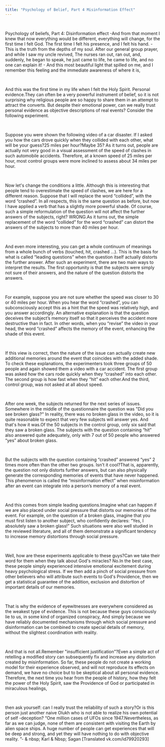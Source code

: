 ```yaml
---
title: "Psychology of Belief, Part 4 Misinformation Effect"
---
```

<br>

<div>
<p>
Psychology of beliefs, Part 4: Disinformation effect -And from that moment I knew that now everything would be different, everything will change, for the first time I felt God. The first time I felt his presence, and I felt his hand. - This is the truth from the depths of my soul. After our general group prayer, and while I saw my uncle revived, The nurses ran out, ran out, and, suddenly, he began to speak, he just came to life, he came to life, and no one can explain it! - And this most beautiful light that spilled on me, and I remember this feeling and the immediate awareness of where it is, 
</p>
</div>
<br>

<div>
<p>
And this was the first time in my life when I felt the Holy Spirit. Personal evidence.They can often be a very powerful instrument of belief, so it is not surprising why religious people are so happy to share them in an attempt to attract the converts. But despite their emotional power, can we really trust personal evidence as objective descriptions of real events? Consider the following experiment. 
</p>
</div>
<br>

<div>
<p>
Suppose you were shown the following video of a car disaster. If I asked you how the cars drove quickly when they collided with each other, what will be your guess?25 miles per hour?Maybe 35? As it turns out, people are actually not very good in a visual assessment of the speed of clashes in such automobile accidents. Therefore, at a known speed of 25 miles per hour, most control groups were more inclined to assess about 34 miles per hour. 
</p>
</div>
<br>

<div>
<p>
Now let's change the conditions a little. Although this is interesting that people tend to overestimate the speed of clashes, we are here for a different reason. Suppose that I will replace the word “collided”, with the word “crashed”. In all respects, this is the same question as before, but now I have applied a verb that has a slightly more powerful shade. Of course, such a simple reformulation of the question will not affect the further answers of the subjects, right? WRONG.As it turns out, the simple replacement of the word “collided” for the word “crashed” can distort the answers of the subjects to more than 40 miles per hour. 
</p>
</div>
<br>

<div>
<p>
And even more interesting, you can get a whole continuum of meanings from a whole bunch of verbs (touched, hit, crashed ...). This is the basis for what is called “leading questions” when the question itself actually distorts the further answer. After such an experiment, there are two main ways to interpret the results. The first opportunity is that the subjects were simply not sure of their answers, and the nature of the question distorts the answers. 
</p>
</div>
<br>

<div>
<p>
For example, suppose you are not sure whether the speed was closer to 30 or 40 miles per hour. When you hear the word “crashed”, you can subconsciously accept this as a hint that the speed was relatively high, and you answer accordingly. An alternative explanation is that the question deceives the subject’s memory itself so that it perceives the accident more destructive than in fact. In other words, when you “revise” the video in your head, the word “crashed” affects the memory of the event, enhancing the shade of this event. 
</p>
</div>
<br>

<div>
<p>
If this view is correct, then the nature of the issue can actually create new additional memories around the event that coincides with the added shade. To check these explanations, the experimenters took three groups of 50 people and again showed them a video with a car accident. The first group was asked how the cars rode quickly when they “crashed” into each other. The second group is how fast when they “hit” each other.And the third, control group, was not asked at all about speed. 
</p>
</div>
<br>

<div>
<p>
After one week, the subjects returned for the next series of issues. Somewhere in the middle of the questionnaire the question was "Did you see broken glass?" In reality, there was no broken glass in the video, so it is quite reasonable to expect that very few subjects will answer yes. And that's how it was.Of the 50 subjects in the control group, only six said that they saw a broken glass. The subjects with the question containing “hit” also answered quite adequately, only with 7 out of 50 people who answered “yes” about broken glass. 
</p>
</div>
<br>

<div>
<p>
But the subjects with the question containing “crashed” answered “yes” 2 times more often than the other two groups. Isn't it cool?That is, apparently, the question not only distorts further answers, but can also physically generate the corresponding memories of events that have never happened. This phenomenon is called the “misinformation effect” when misinformation after an event can integrate into a person’s memory of a real event. 
</p>
</div>
<br>

<div>
<p>
And this comes from simple leading questions.Imagine what can happen if we are also placed under social pressure that distorts our memories of the event. For example, on the question of a broken glass, imagine that you must first listen to another subject, who confidently declares: “Yes, I absolutely saw a broken glass!” Such situations were also well studied in the reviewed literature, and all of them demonstrate a significant tendency to increase memory distortions through social pressure. 
</p>
</div>
<br>

<div>
<p>
Well, how are these experiments applicable to these guys?Can we take their word for them when they talk about God's miracles? No.In the best case, these people simply experienced intensive emotional excitement during heavy psychological stress. If we then add a pinch of social pressure from other believers who will attribute such events to God's Providence, then we get a statistical guarantee of the addition, exclusion and distortion of important details of our memories. 
</p>
</div>
<br>

<div>
<p>
That is why the evidence of eyewitnesses are everywhere considered as the weakest type of evidence. This is not because these guys consciously lie to us, in some kind of organized conspiracy, And simply because we have reliably documented mechanisms through which social pressure and disinformation can be combined to create special details of memory, without the slightest coordination with reality. 
</p>
</div>
<br>

<div>
<p>
And that is not all.Remember "insufficient justification"?Even a simple act of retelling a modified story can subsequently fix and increase any distortion created by misinformation. So far, these people do not create a working model for their experience observed, and will not reproduce its effects on demand, we have no choice but to be skeptical about all personal evidence. Therefore, the next time you hear from the people of history, how they felt the power of the Holy Spirit, saw the Providence of God or participated in miraculous healings, 
</p>
</div>
<br>

<div>
<p>
then ask yourself: can I really trust the reliability of such a story?Or is this person just another naive Olukh who is not able to realize his own potential of self -deception? “One million cases of UFOs since 1947.Nevertheless, as far as we can judge, none of them are consistent with visiting the Earth by alien space ships. A huge number of people can get experiences that will be deep and strong, and yet they will have nothing to do with objective reality. ”- & nbsp; Karl & Nbsp; Sagan [Translated vk.com/id79920293] 
</p>
</div>
<br>